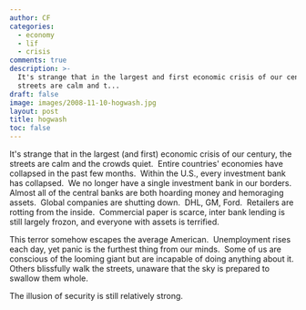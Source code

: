 ```yaml
---
author: CF
categories:
  - economy
  - lïf
  - crisis
comments: true
description: >-
  It's strange that in the largest and first economic crisis of our century the
  streets are calm and t...
draft: false
image: images/2008-11-10-hogwash.jpg
layout: post
title: hogwash
toc: false
---
```

    
It's strange that in the largest (and first) economic crisis of our century, the streets are calm and the crowds quiet.  Entire countries' economies have collapsed in the past few months.  Within the U.S., every investment bank has collapsed.  We no longer have a single investment bank in our borders.  Almost all of the central banks are both hoarding money and hemoraging assets.  Global companies are shutting down.  DHL, GM, Ford.  Retailers are rotting from the inside.  Commercial paper is scarce, inter bank lending is still largely frozon, and everyone with assets is terrified.    
    
This terror somehow escapes the average American.  Unemployment rises each day, yet panic is the furthest thing from our minds.  Some of us are conscious of the looming giant but are incapable of doing anything about it.  Others blissfully walk the streets, unaware that the sky is prepared to swallow them whole.    
    
The illusion of security is still relatively strong.    
